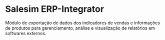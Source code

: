 # Salesim ERP-Integrator

Módulo de exportação de dados dos indicadores de vendas e informações de produtos para gerenciamento, análise e visualização de relatórios em softwares externos.
